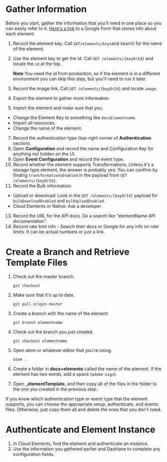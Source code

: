 # Gather Information

Before you start, gather the information that you'll need in one place so you can easily refer to it. [Here's a link](https://docs.google.com/forms/d/e/1FAIpQLScLtdnhQndLijHi5HY5CK6Kef1LMO3wWcQTzRcaPCMo88_BPA/viewform?usp=sf_link) to a Google Form that stores info about each element.

1. Record the element key: Call `GET/elements/keys`and search for the name of the element.
2. Use the element key to get the Id. Call `GET /elements/{keyOrId}` and locate the `id` at the top.

    **Note** You need the id from production, so if the element is in a different environment you can skip this step, but you'll need to run it later.

3. Record the image link. Call `GET /elements/{keyOrId}` and locate `image`.
4. Export the element to gather more information.
5. Import the element and make sure that you:
  - Change the Element Key to something like `docsElementname`.
  - Import all resources.
  - Change the name of the element.
7. Record the authentication type (top-right corner of **Authentication** section).
8. Open **Configuration** and record the name and Configuration Key for anything not hidden on the UI.
9. Open **Event Configuration** and record the event type.
10. Record whether the element supports Transformations. Unless it's a storage type element, the answer is probably yes. You can confirm by finding `transformationsEnabled` in the payload from `GET /elements/{keyOrId}`.
11. Record the Bulk information:
  - Upload or download: Look in the `GET /elements/{keyOrId}` payload for `bulkDownloadEnabled` and `bulkUploadEnabled`.
  - Cloud Elements or Native: Ask a developer
13. Record the URL for the API docs. Do a search like "elementName API documentation".
14. Record rate limit info - Search their docs or Google for any info on rate limits. It can be actual numbers or just a link.

# Create a Branch and Retrieve Template Files

1. Check out the master branch.

    `git checkout`

1. Make sure that it's up to date.

    `git pull origin master`

1. Create a branch with the name of the element.

    `git branch elementname`

1. Check out the branch you just created.

    `git checkout elementname`

1. Open atom or whatever editor that you're using.

    `atom .`

1. Create a folder in **docs>elements** called the name of the element. If the element has two words, add a space (`adobe-sign`).
1. Open **_elementTemplate**, and then copy all of the files in the folder to the one you created in the previous step.

If you know which authentication type or event type that the element supports, you can choose the appropriate setup, authenticate, and events files. Otherwise, just copy them all and delete the ones that you don't need.

# Authenticate and Element Instance

1. In Cloud Elements, find the element and authenticate an instance.
2. Use the information you gathered earlier and Dashlane to complete any configuration fields.
